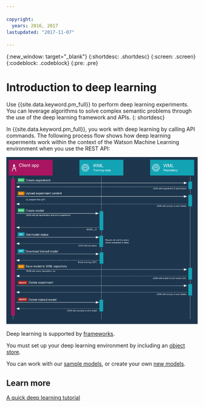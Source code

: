 ```yaml
---

copyright:
  years: 2016, 2017
lastupdated: "2017-11-07"

---
```

{:new_window: target="_blank"}
{:shortdesc: .shortdesc}
{:screen: .screen}
{:codeblock: .codeblock}
{:pre: .pre}

# Introduction to deep learning

Use {{site.data.keyword.pm_full}} to perform deep learning experiments. You can leverage algorithms to solve complex semantic problems through the use of the deep learning framework and APIs. 
{: shortdesc}

In {{site.data.keyword.pm_full}}, you work with deep learning by calling API commands. The following process flow shows how deep learning experments work within the context of the Watson Machine Learning environment when you use the REST API:

![deep learning process flow](images/ml_dlaas_api_calls.png)

Deep learning is supported by [frameworks](ml_dlaas_supported_framework.html).

You must set up your deep learning environment by including an [object store](ml_dlaas_object_store.html).

You can work with our [sample models](ml_dlaas_working_with_sample_models.html), or create your own [new models](ml_dlaas_working_with_new_models.html).

## Learn more

[A quick deep learning tutorial](https://www.ibm.com/blogs/watson/2016/10/quick-deep-learning-tutorial/)

